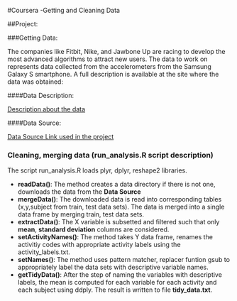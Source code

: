 #Coursera -Getting and Cleaning Data

##Project:

###Getting Data:

 The companies like Fitbit, Nike, and Jawbone Up are racing to develop the most advanced algorithms to attract new users. The data to work on represents data collected from the accelerometers from the Samsung Galaxy S smartphone. A full description is available at the site where the data was obtained: 

####Data Description:

[Description about the data](http://archive.ics.uci.edu/ml/datasets/Human+Activity+Recognition+Using+Smartphones)

####Data Source:

[Data Source Link used in the project](https://d396qusza40orc.cloudfront.net/getdata%2Fprojectfiles%2FUCI%20HAR%20Dataset.zip)

### Cleaning, merging data (run_analysis.R script description)

The script run_analysis.R loads plyr, dplyr, reshape2 libraries.

* **readData()**: The method creates a data directory if there is not one, downloads the data from the **Data Source** 
* **mergeData()**: The downloaded data is read into corresponding tables (x,y,subject from train, test data sets). The data is merged into a single data frame by merging train, test data sets.
* **extractData()**: The X variable is subsetted and filtered such that only **mean**, **standard deviation** columns are considered.
* **setActivityNames()**: The method takes Y data frame, renames the activitiy codes with appropriate activity labels using the activity_labels.txt. 
* **setNames()**: The method uses pattern matcher, replacer funtion gsub to appropriately label the data sets with descriptive variable names. 
* **getTidyData()**: After the step of naming the variables with descriptive labels, the mean is computed for each variable for each activity and each subject using ddply. The result is written to file **tidy_data.txt**.

